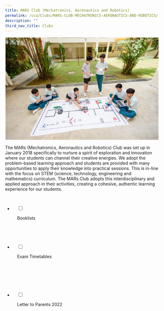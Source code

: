 ```yaml
---
title: MARS Club (Mechatronics, Aeronautics and Robotics)
permalink: /cca/Clubs/MARS-CLUB-MECHATRONICS-AERONAUTICS-AND-ROBOTICS/
description: ""
third_nav_title: Clubs
---
```

![](/images/Our%20Curriculum/Non%20Academic%20Programmes/CoCurricular%20Activities/Clubs/MARs%20Club/M1.jpg)

The MARs (Mechatronics, Aeronautics and Robotics) Club was set up in January 2018 specifically to nurture a spirit of exploration and innovation where our students can channel their creative energies. We adopt the problem-based learning approach and students are provided with many opportunities to apply their knowledge into practical sessions. This is in-line with the focus on STEM (science, technology, engineering and mathematics) curriculum. The MARs Club adopts this interdisciplinary and applied approach in their activities, creating a cohesive, authentic learning experience for our students.


<ul class="jekyllcodex_accordion">

  <li>

    <input type="checkbox" id="accordion1">

    <label for="accordion1">Booklists</label>

    <div>

<p> </p>

    </div>

</li>
	<li>

    <input type="checkbox" id="accordion2">

    <label for="accordion2">Exam Timetables</label>

    <div>

      <p> </p>

    </div>

</li>
	
<li>

    <input type="checkbox" id="accordion3">

    <label for="accordion3">Letter to Parents 2022</label>

    <div>

<p> </p>

    </div>

</li>
	
	

	
</ul>